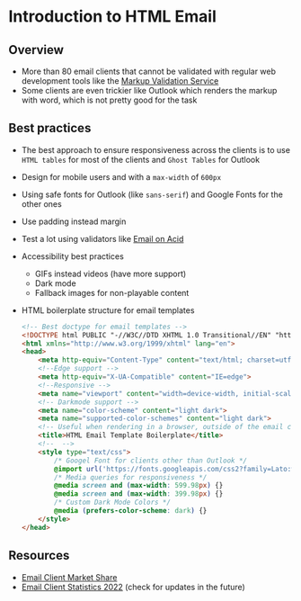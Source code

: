 # Introduction to HTML Email

## Overview

-   More than 80 email clients that cannot be validated with regular web development tools like the [Markup Validation Service](https://validator.w3.org/)
-   Some clients are even trickier like Outlook which renders the markup with word, which is not pretty good for the task

## Best practices

-   The best approach to ensure responsiveness across the clients is to use `HTML tables` for most of the clients and `Ghost Tables` for Outlook
-   Design for mobile users and with a `max-width` of `600px`
-   Using safe fonts for Outlook (like `sans-serif`) and Google Fonts for the other ones
-   Use padding instead margin
-   Test a lot using validators like [Email on Acid](https://www.emailonacid.com)
-   Accessibility best practices
    -   GIFs instead videos (have more support)
    -   Dark mode
    -   Fallback images for non-playable content
-   HTML boilerplate structure for email templates

    ```HTML
    <!-- Best doctype for email templates -->
    <!DOCTYPE html PUBLIC "-//W3C//DTD XHTML 1.0 Transitional//EN" "http://www.w3.org/TR/xhtml1/DTD/xhtml1-transitional.dtd">
    <html xmlns="http://www.w3.org/1999/xhtml" lang="en">
    <head>
        <meta http-equiv="Content-Type" content="text/html; charset=utf-8">
        <!--Edge support -->
        <meta http-equiv="X-UA-Compatible" content="IE=edge">
        <!--Responsive -->
        <meta name="viewport" content="width=device-width, initial-scale=1.0">
        <!-- Darkmode support -->
        <meta name="color-scheme" content="light dark">
        <meta name="supported-color-schemes" content="light dark">
        <!-- Useful when rendering in a browser, outside of the email client -->
        <title>HTML Email Template Boilerplate</title>
        <!--  -->
        <style type="text/css">
            /* Googel Font for clients other than Outlook */
            @import url('https://fonts.googleapis.com/css2?family=Lato:wght@300;400;700&display=swap');
            /* Media queries for responsiveness */
            @media screen and (max-width: 599.98px) {}
            @media screen and (max-width: 399.98px) {}
            /* Custom Dark Mode Colors */
            @media (prefers-color-scheme: dark) {}
        </style>
    </head>
    ```

## Resources

-   [Email Client Market Share](https://www.litmus.com/email-client-market-share/)
-   [Email Client Statistics 2022](https://www.litmus.com/blog/email-client-market-share-april-2022/) (check for updates in the future)
